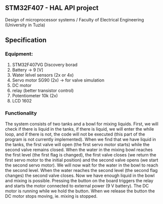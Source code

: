 ## STM32F407 - HAL API project

Design of microprocessor systems / Faculty of Electrical Engineering (University in Tuzla)

## Specification

### Equipment:

1. STM32F407VG Discovery borad
2. Battery -> 9 [V]
3. Water lelvel sensors (2x or 4x)
4. Servo motor SG90 (2x) -> for valve simulation
5. DC motor
6. relay (better transistor control)
7. Potentiometer 10k (2x)
8. LCD 1602

### Functionality

The system consists of two tanks and a bowl for mixing liquids. First, we will check if there is liquid in the tanks, if there is liquid, we will enter the while loop, and if there is not, the code will not be executed (this part of the program is not currently implemented). When we find that we have liquid in the tanks, the first valve will open (the first servo motor starts) while the second valve remains closed. When the water in the mixing bowl reaches the first level (the first flag is changed), the first valve closes (we return the first servo motor to the initial position) and the second valve opens (we start the second servo motor). We will now wait for the water in the bowl to reach the second level. When the water reaches the second level (the second flag changes) the second valve closes. Now we have enough liquid in the bowl and mixing is possible. Pressing the button on the board triggers the relay and starts the motor connected to external power (9 V battery). The DC motor is running while we hold the button. When we release the button
the DC motor stops moving, ie. mixing is stopped.
